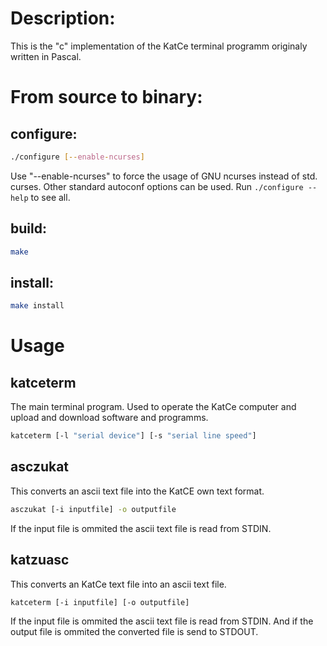 
# Description:

This is the "c" implementation of the KatCe terminal programm originaly written in Pascal.

# From source to binary:

##  configure:
```bash
./configure [--enable-ncurses]
```
Use "--enable-ncurses" to force the usage of GNU ncurses instead of std. curses.
Other standard autoconf options can be used. Run `./configure --help` to see all.

##  build:
```bash
make
```

##  install:
```bash
make install
```

# Usage
## katceterm
The main terminal program. Used to operate the KatCe computer and upload and download software and programms.

```bash
katceterm [-l "serial device"] [-s "serial line speed"]
```

## asczukat
This converts an ascii text file into the KatCE own text format.

```bash
asczukat [-i inputfile] -o outputfile
```
If the input file is ommited the ascii text file is read from STDIN.

## katzuasc
This converts an KatCe text file into an ascii text file.

```bash
katceterm [-i inputfile] [-o outputfile]
```
If the input file is ommited the ascii text file is read from STDIN.
And if the output file is ommited the converted file is send to STDOUT.

